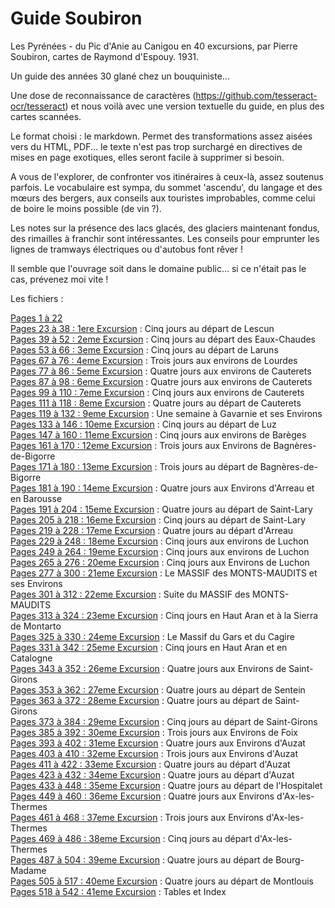 # Guide Soubiron
Les Pyrénées - du Pic d'Anie au Canigou en 40 excursions, par Pierre Soubiron, cartes de Raymond d'Espouy. 1931.

Un guide des années 30 glané chez un bouquiniste...

Une dose de reconnaissance de caractères (https://github.com/tesseract-ocr/tesseract) et nous voilà avec une version textuelle du guide, en plus des cartes scannées. 

Le format choisi : le markdown. Permet des transformations assez aisées vers du HTML, PDF... le texte n'est pas trop surchargé en directives de mises en page exotiques, elles seront facile à supprimer si besoin.

A vous de l'explorer, de confronter vos itinéraires à ceux-là, assez soutenus parfois. Le vocabulaire est sympa, du sommet 'ascendu', du langage et des mœurs des bergers, aux conseils aux touristes improbables, comme celui de boire le moins possible (de vin ?).

Les notes sur la présence des lacs glacés, des glaciers maintenant fondus, des rimailles à franchir sont intéressantes. Les conseils pour emprunter les lignes de tramways électriques ou d'autobus font rêver !

Il semble que l'ouvrage soit dans le domaine public... si ce n'était pas le cas, prévenez moi vite !

Les fichiers :

[Pages 1 à 22](md/guide-soubiron-001-022.md)\
[Pages 23 à 38 : 1ere Excursion](md/guide-soubiron-023-038.md) : Cinq jours au départ de Lescun\
[Pages 39 à 52 : 2eme Excursion](md/guide-soubiron-039-052.md) : Cinq jours au départ des Eaux-Chaudes\
[Pages 53 à 66 : 3eme Excursion](md/guide-soubiron-053-066.md) : Cinq jours au départ de Laruns\
[Pages 67 à 76 : 4eme Excursion](md/guide-soubiron-067-076.md) : Trois jours aux environs de Lourdes\
[Pages 77 à 86 : 5eme Excursion](md/guide-soubiron-077-086.md) : Quatre jours aux environs de Cauterets\
[Pages 87 à 98 : 6eme Excursion](md/guide-soubiron-087-098.md) : Quatre jours aux environs de Cauterets\
[Pages 99 à 110 : 7eme Excursion](md/guide-soubiron-099-110.md) : Cinq jours aux environs de Cauterets\
[Pages 111 à 118 : 8eme Excursion](md/guide-soubiron-111-118.md) : Quatre jours au départ de Cauterets\
[Pages 119 à 132 : 9eme Excursion](md/guide-soubiron-119-132.md) : Une semaine à Gavarnie et ses Environs\
[Pages 133 à 146 : 10eme Excursion](md/guide-soubiron-133-146.md) : Cinq jours au départ de Luz\
[Pages 147 à 160 : 11eme Excursion](md/guide-soubiron-147-160.md) : Cinq jours aux environs de Barèges\
[Pages 161 à 170 : 12eme Excursion](md/guide-soubiron-161-170.md) : Trois jours aux Environs de Bagnères-de-Bigorre\
[Pages 171 à 180 : 13eme Excursion](md/guide-soubiron-171-180.md) : Trois jours au départ de Bagnères-de-Bigorre\
[Pages 181 à 190 : 14eme Excursion](md/guide-soubiron-181-190.md) : Quatre jours aux Environs d'Arreau et en Barousse\
[Pages 191 à 204 : 15eme Excursion](md/guide-soubiron-191-204.md) : Quatre jours au départ de Saint-Lary \
[Pages 205 à 218 : 16eme Excursion](md/guide-soubiron-205-218.md) : Cinq jours au départ de Saint-Lary \
[Pages 219 à 228 : 17eme Excursion](md/guide-soubiron-219-228.md) : Quatre jours au départ d'Arreau \
[Pages 229 à 248 : 18eme Excursion](md/guide-soubiron-229-248.md) : Cinq jours aux environs de Luchon \
[Pages 249 à 264 : 19eme Excursion](md/guide-soubiron-249-264.md) : Cinq jours aux environs de Luchon \
[Pages 265 à 276 : 20eme Excursion](md/guide-soubiron-265-276.md) : Cinq jours aux Environs de Luchon \
[Pages 277 à 300 : 21eme Excursion](md/guide-soubiron-277-300.md) : Le MASSIF des MONTS-MAUDITS et ses Environs \
[Pages 301 à 312 : 22eme Excursion](md/guide-soubiron-301-312.md) : Suite du MASSIF des MONTS-MAUDITS \
[Pages 313 à 324 : 23eme Excursion](md/guide-soubiron-313-324.md) : Cinq jours en Haut Aran et à la Sierra de Montarto \
[Pages 325 à 330 : 24eme Excursion](md/guide-soubiron-325-330.md) : Le Massif du Gars et du Cagire \
[Pages 331 à 342 : 25eme Excursion](md/guide-soubiron-331-342.md) : Cinq jours en Haut Aran et en Catalogne \
[Pages 343 à 352 : 26eme Excursion](md/guide-soubiron-343-352.md) : Quatre jours aux Environs de Saint-Girons \
[Pages 353 à 362 : 27eme Excursion](md/guide-soubiron-353-362.md) : Quatre jours au départ de Sentein \
[Pages 363 à 372 : 28eme Excursion](md/guide-soubiron-363-372.md) : Quatre jours au départ de Saint-Girons \
[Pages 373 à 384 : 29eme Excursion](md/guide-soubiron-373-384.md) : Cinq jours au départ de Saint-Girons \
[Pages 385 à 392 : 30eme Excursion](md/guide-soubiron-385-392.md) : Trois jours aux Environs de Foix \
[Pages 393 à 402 : 31eme Excursion](md/guide-soubiron-393-402.md) : Quatre jours aux Environs d'Auzat\
[Pages 403 à 410 : 32eme Excursion](md/guide-soubiron-403-410.md) : Trois jours aux Environs d'Auzat\
[Pages 411 à 422 : 33eme Excursion](md/guide-soubiron-411-422.md) : Quatre jours au départ d'Auzat\
[Pages 423 à 432 : 34eme Excursion](md/guide-soubiron-423-432.md) : Quatre jours au départ d'Auzat \
[Pages 433 à 448 : 35eme Excursion](md/guide-soubiron-433-448.md) : Quatre jours au départ de l'Hospitalet \
[Pages 449 à 460 : 36eme Excursion](md/guide-soubiron-449-460.md) : Quatre jours aux Environs d'Ax-les-Thermes \
[Pages 461 à 468 : 37eme Excursion](md/guide-soubiron-461-468.md) : Trois jours aux Environs d'Ax-les-Thermes \
[Pages 469 à 486 : 38eme Excursion](md/guide-soubiron-469-486.md) : Cinq jours au départ d'Ax-les-Thermes \
[Pages 487 à 504 : 39eme Excursion](md/guide-soubiron-487-504.md) : Quatre jours au départ de Bourg-Madame \
[Pages 505 à 517 : 40eme Excursion](md/guide-soubiron-505-517.md) : Quatre jours au départ de Montlouis \
[Pages 518 à 542 : 41eme Excursion](md/guide-soubiron-518-542.md) : Tables et Index
